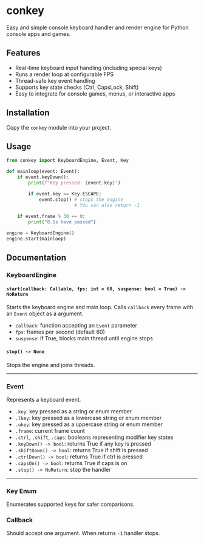 # conkey

Easy and simple console keyboard handler and render engine for Python console apps and games.

## Features

- Real-time keyboard input handling (including special keys)
- Runs a render loop at configurable FPS
- Thread-safe key event handling
- Supports key state checks (Ctrl, CapsLock, Shift)
- Easy to integrate for console games, menus, or interactive apps

## Installation

Copy the `conkey` module into your project.

## Usage

```python
from conkey import KeyboardEngine, Event, Key

def mainloop(event: Event):
    if event.keyDown():
        print(f"Key pressed: {event.key}")

        if event.key == Key.ESCAPE:
            event.stop() # stops the engine
                         # You can also return -1
    
    if event.frame % 30 == 0:
        print("0.5s have passed")

engine = KeyboardEngine()
engine.start(mainloop)
```

## Documentation

### KeyboardEngine

#### `start(callback: Callable, fps: int = 60, suspense: bool = True) -> NoReturn`

Starts the keyboard engine and main loop. Calls `callback` every frame with an `Event` object as a argument.

- `callback`: function accepting an `Event` parameter
- `fps`: frames per second (default 60)
- `suspense`: if True, blocks main thread until engine stops

#### `stop() -> None`

Stops the engine and joins threads.

---

### Event

Represents a keyboard event.

- `.key`: key pressed as a string or enum member
- `.lkey`: key pressed as a lowercase string or enum member
- `.ukey`: key pressed as a uppercase string or enum member
- `.frame`: current frame count
- `.ctrl`, `.shift`, `.caps`: booleans representing modifier key states
- `.keyDown() -> bool`: returns True if any key is pressed
- `.shiftDown() -> bool`: returns True if shift is pressed
- `.ctrlDown() -> bool`: returns True if ctrl is pressed
- `.capsOn() -> bool`: returns True if caps is on
- `.stop() -> NoReturn`: stop the handler

---

### Key Enum

Enumerates supported keys for safer comparisons.


### Callback

Should accept one argument.
When returns `-1` handler stops.
